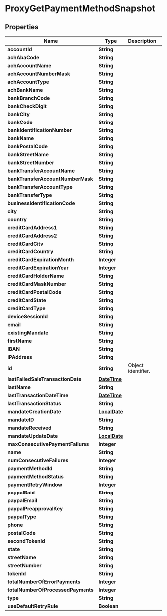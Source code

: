 
# ProxyGetPaymentMethodSnapshot

## Properties
Name | Type | Description | Notes
------------ | ------------- | ------------- | -------------
**accountId** | **String** |  |  [optional]
**achAbaCode** | **String** |  |  [optional]
**achAccountName** | **String** |  |  [optional]
**achAccountNumberMask** | **String** |  |  [optional]
**achAccountType** | **String** |  |  [optional]
**achBankName** | **String** |  |  [optional]
**bankBranchCode** | **String** |  |  [optional]
**bankCheckDigit** | **String** |  |  [optional]
**bankCity** | **String** |  |  [optional]
**bankCode** | **String** |  |  [optional]
**bankIdentificationNumber** | **String** |  |  [optional]
**bankName** | **String** |  |  [optional]
**bankPostalCode** | **String** |  |  [optional]
**bankStreetName** | **String** |  |  [optional]
**bankStreetNumber** | **String** |  |  [optional]
**bankTransferAccountName** | **String** |  |  [optional]
**bankTransferAccountNumberMask** | **String** |  |  [optional]
**bankTransferAccountType** | **String** |  |  [optional]
**bankTransferType** | **String** |  |  [optional]
**businessIdentificationCode** | **String** |  |  [optional]
**city** | **String** |  |  [optional]
**country** | **String** |  |  [optional]
**creditCardAddress1** | **String** |  |  [optional]
**creditCardAddress2** | **String** |  |  [optional]
**creditCardCity** | **String** |  |  [optional]
**creditCardCountry** | **String** |  |  [optional]
**creditCardExpirationMonth** | **Integer** |  |  [optional]
**creditCardExpirationYear** | **Integer** |  |  [optional]
**creditCardHolderName** | **String** |  |  [optional]
**creditCardMaskNumber** | **String** |  |  [optional]
**creditCardPostalCode** | **String** |  |  [optional]
**creditCardState** | **String** |  |  [optional]
**creditCardType** | **String** |  |  [optional]
**deviceSessionId** | **String** |  |  [optional]
**email** | **String** |  |  [optional]
**existingMandate** | **String** |  |  [optional]
**firstName** | **String** |  |  [optional]
**IBAN** | **String** |  |  [optional]
**iPAddress** | **String** |  |  [optional]
**id** | **String** | Object identifier. |  [optional]
**lastFailedSaleTransactionDate** | [**DateTime**](DateTime.md) |  |  [optional]
**lastName** | **String** |  |  [optional]
**lastTransactionDateTime** | [**DateTime**](DateTime.md) |  |  [optional]
**lastTransactionStatus** | **String** |  |  [optional]
**mandateCreationDate** | [**LocalDate**](LocalDate.md) |  |  [optional]
**mandateID** | **String** |  |  [optional]
**mandateReceived** | **String** |  |  [optional]
**mandateUpdateDate** | [**LocalDate**](LocalDate.md) |  |  [optional]
**maxConsecutivePaymentFailures** | **Integer** |  |  [optional]
**name** | **String** |  |  [optional]
**numConsecutiveFailures** | **Integer** |  |  [optional]
**paymentMethodId** | **String** |  |  [optional]
**paymentMethodStatus** | **String** |  |  [optional]
**paymentRetryWindow** | **Integer** |  |  [optional]
**paypalBaid** | **String** |  |  [optional]
**paypalEmail** | **String** |  |  [optional]
**paypalPreapprovalKey** | **String** |  |  [optional]
**paypalType** | **String** |  |  [optional]
**phone** | **String** |  |  [optional]
**postalCode** | **String** |  |  [optional]
**secondTokenId** | **String** |  |  [optional]
**state** | **String** |  |  [optional]
**streetName** | **String** |  |  [optional]
**streetNumber** | **String** |  |  [optional]
**tokenId** | **String** |  |  [optional]
**totalNumberOfErrorPayments** | **Integer** |  |  [optional]
**totalNumberOfProcessedPayments** | **Integer** |  |  [optional]
**type** | **String** |  |  [optional]
**useDefaultRetryRule** | **Boolean** |  |  [optional]



